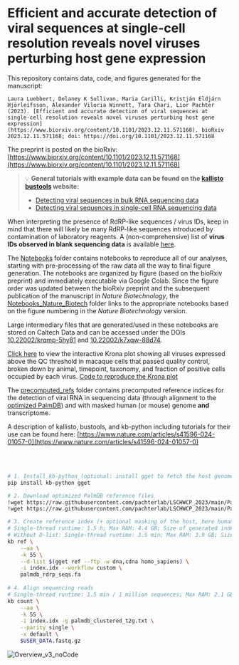 # Efficient and accurate detection of viral sequences at single-cell resolution reveals novel viruses perturbing host gene expression

This repository contains data, code, and figures generated for the manuscript:
```
Laura Luebbert, Delaney K Sullivan, Maria Carilli, Kristján Eldjárn Hjörleifsson, Alexander Viloria Winnett, Tara Chari, Lior Pachter (2023). [Efficient and accurate detection of viral sequences at single-cell resolution reveals novel viruses perturbing host gene expression](https://www.biorxiv.org/content/10.1101/2023.12.11.571168). bioRxiv 2023.12.11.571168; doi: https://doi.org/10.1101/2023.12.11.571168
```
The preprint is posted on the bioRxiv: [https://www.biorxiv.org/content/10.1101/2023.12.11.571168](https://www.biorxiv.org/content/10.1101/2023.12.11.571168)

> 💡 **General tutorials with example data can be found on the [kallisto bustools](https://kallisto.readthedocs.io/en/latest/) website:**  
> - [Detecting viral sequences in bulk RNA sequencing data](https://kallisto.readthedocs.io/en/latest/translated/notebooks/virus_detection_bulk.html)  
> - [Detecting viral sequences in single-cell RNA sequencing data](https://kallisto.readthedocs.io/en/latest/translated/notebooks/virus_detection_sc.html)

When interpreting the presence of RdRP-like sequences / virus IDs, keep in mind that there will likely be many RdRP-like sequences introduced by contamination of laboratory reagents. A (non-comprehensive) list of **virus IDs observed in blank sequencing data** is available [here](https://github.com/pachterlab/LSCHWCP_2023/blob/main/viruses_in_blank_reagents/total_raw_count_per_virus_id_in_laboratory_reagents.csv).  

The [Notebooks](https://github.com/pachterlab/LSCHWCP_2023/tree/main/Notebooks) folder contains notebooks to reproduce all of our analyses, starting with pre-processing of the raw data all the way to final figure generation. The notebooks are organized by figure (based on the bioRxiv preprint) and immediately executable via Google Colab. Since the figure order was updated between the bioRxiv preprint and the subsequent publication of the manuscript in _Nature Biotechnology_, the [Notebooks_Nature_Biotech](https://github.com/pachterlab/LSCHWCP_2023/tree/main/Notebooks_Nature_Biotech) folder links to the appropriate notebooks based on the figure numbering in the _Nature Biotechnology_ version.  

Large intermediary files that are generated/used in these notebooks are stored on Caltech Data and can be accessed under the DOIs [10.22002/krqmp-5hy81](https://data.caltech.edu/records/krqmp-5hy81) and [10.22002/k7xqw-88d74](https://data.caltech.edu/records/k7xqw-88d74).

[Click here](https://htmlpreview.github.io/?https://github.com/pachterlab/LSCHWCP_2023/blob/main/krona_plot.html) to view the interactive Krona plot showing all viruses expressed above the QC threshold in macaque cells that passed quality control, broken down by animal, timepoint, taxonomy, and fraction of positive cells occupied by each virus. [Code to reproduce the Krona plot](https://github.com/pachterlab/LSCHWCP_2023/tree/main/Notebooks/krona_plot)

The [precomputed_refs](https://github.com/pachterlab/LSCHWCP_2023/tree/main/precomputed_refs) folder contains precomputed reference indices for the detection of viral RNA in sequencing data (through alignment to the [optimized PalmDB](https://github.com/pachterlab/LSCHWCP_2023/tree/main/PalmDB)) and with masked human (or mouse) genome **and** transcriptome.

A description of kallisto, bustools, and kb-python including tutorials for their use can be found here: [https://www.nature.com/articles/s41596-024-01057-0](https://www.nature.com/articles/s41596-024-01057-0)

<br>
</br>

```bash
# 1. Install kb-python (optional: install gget to fetch the host genome and transcriptome)
pip install kb-python gget

# 2. Download optimized PalmDB reference files
!wget https://raw.githubusercontent.com/pachterlab/LSCHWCP_2023/main/PalmDB/palmdb_rdrp_seqs.fa
!wget https://raw.githubusercontent.com/pachterlab/LSCHWCP_2023/main/PalmDB/palmdb_clustered_t2g.txt

# 3. Create reference index (+ optional masking of the host, here human, genome using the D-list)
# Single-thread runtime: 1.5 h; Max RAM: 4.4 GB; Size of generated index: 593 MB
# Without D-list: Single-thread runtime: 3.5 min; Max RAM: 3.9 GB; Size of generated index: 592 MB
kb ref \
    --aa \
    -k 55 \
    --d-list $(gget ref --ftp -w dna,cdna homo_sapiens) \
    -i index.idx --workflow custom \
    palmdb_rdrp_seqs.fa
    
# 4. Align sequencing reads
# Single-thread runtime: 1.5 min / 1 million sequences; Max RAM: 2.1 GB
kb count \
    --aa \
    -k 55 \
    -i index.idx -g palmdb_clustered_t2g.txt \
    --parity single \
    -x default \
    $USER_DATA.fastq.gz
```
  
![Overview_v3_noCode](https://github.com/pachterlab/LSCHWCP_2023/assets/56094636/e5cc1c24-3ce3-47cc-893b-93efc5a7329f)



